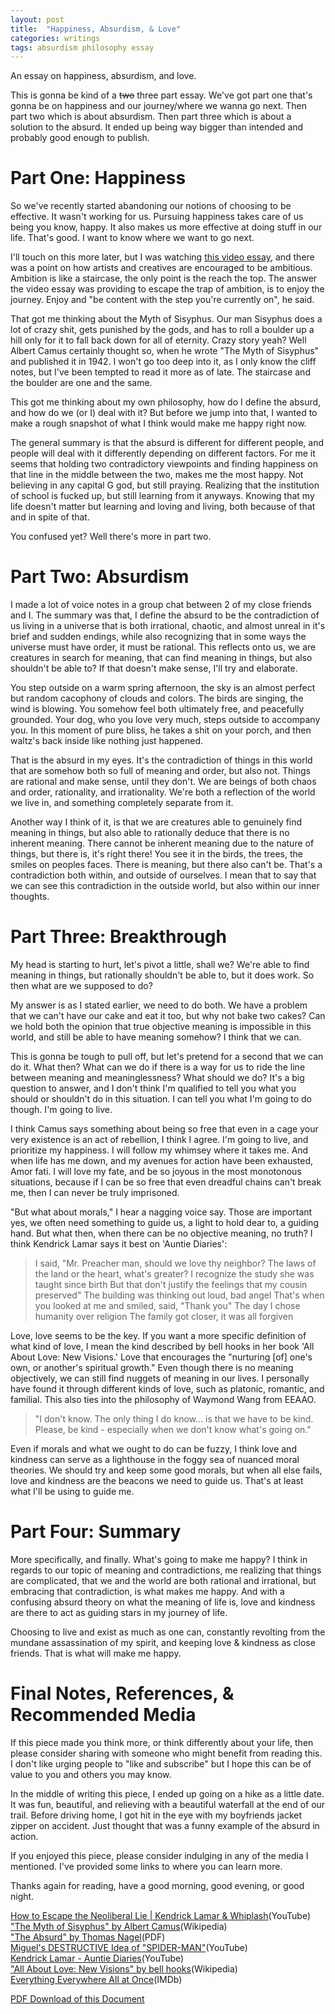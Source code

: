 ```yaml
---
layout: post
title:  "Happiness, Absurdism, & Love" 
categories: writings
tags: absurdism philosophy essay
---
```

An essay on happiness, absurdism, and love.

This is gonna be kind of a ~~two~~ three part essay. We've got part one that's gonna be on happiness and our journey/where we wanna go next. Then part two which is about absurdism. Then part three which is about a solution to the absurd. It ended up being way bigger than intended and probably good enough to publish.
# Part One: Happiness
So we've recently started abandoning our notions of choosing to be effective. It wasn't working for us. Pursuing happiness takes care of us being you know, happy. It also makes us more effective at doing stuff in our life. That's good. I want to know where we want to go next.

I'll touch on this more later, but I was watching [this video essay](https://youtu.be/OkzkQM-k66U?si=WlMz3lImwOf8ilD3), and there was a point on how artists and creatives are encouraged to be ambitious. Ambition is like a staircase, the only point is the reach the top. The answer the video essay was providing to escape the trap of ambition, is to enjoy the journey. Enjoy and "be content with the step you're currently on", he said.

That got me thinking about the Myth of Sisyphus. Our man Sisyphus does a lot of crazy shit, gets punished by the gods, and has to roll a boulder up a hill only for it to fall back down for all of eternity. Crazy story yeah? Well Albert Camus certainly thought so, when he wrote "The Myth of Sisyphus" and published it in 1942. I won't go too deep into it, as I only know the cliff notes, but I've been tempted to read it more as of late. The staircase and the boulder are one and the same.

This got me thinking about my own philosophy, how do I define the absurd, and how do we (or I) deal with it? But before we jump into that, I wanted to make a rough snapshot of what I think would make me happy right now. 

The general summary is that the absurd is different for different people, and people will deal with it differently depending on different factors. For me it seems that holding two contradictory viewpoints and finding happiness on that line in the middle between the two, makes me the most happy. Not believing in any capital G god, but still praying. Realizing that the institution of school is fucked up, but still learning from it anyways. Knowing that my life doesn't matter but learning and loving and living, both because of that and in spite of that.

You confused yet? Well there's more in part two.
# Part Two: Absurdism
I made a lot of voice notes in a group chat between 2 of my close friends and I. The summary was that, I define the absurd to be the contradiction of us living in a universe that is both irrational, chaotic, and almost unreal in it's brief and sudden endings, while also recognizing that in some ways the universe must have order, it must be rational. This reflects onto us, we are creatures in search for meaning, that can find meaning in things, but also shouldn't be able to? If that doesn't make sense, I'll try and elaborate. 

You step outside on a warm spring afternoon, the sky is an almost perfect but random cacophony of clouds and colors. The birds are singing, the wind is blowing. You somehow feel both ultimately free, and peacefully grounded. Your dog, who you love very much, steps outside to accompany you. In this moment of pure bliss, he takes a shit on your porch, and then waltz's back inside like nothing just happened.

That is the absurd in my eyes. It's the contradiction of things in this world that are somehow both so full of meaning and order, but also not. Things are rational and make sense, until they don't. We are beings of both chaos and order, rationality, and irrationality. We're both a reflection of the world we live in, and something completely separate from it. 

Another way I think of it, is that we are creatures able to genuinely find meaning in things, but also able to rationally deduce that there is no inherent meaning. There cannot be inherent meaning due to the nature of things, but there is, it's right there! You see it in the birds, the trees, the smiles on peoples faces. There is meaning, but there also can't be. That's a contradiction both within, and outside of ourselves. I mean that to say that we can see this contradiction in the outside world, but also within our inner thoughts. 

# Part Three: Breakthrough
My head is starting to hurt, let's pivot a little, shall we? We're able to find meaning in things, but rationally shouldn't be able to, but it does work. So then what are we supposed to do? 

My answer is as I stated earlier, we need to do both. We have a problem that we can't have our cake and eat it too, but why not bake two cakes? Can we hold both the opinion that true objective meaning is impossible in this world, and still be able to have meaning somehow? I think that we can.

This is gonna be tough to pull off, but let's pretend for a second that we can do it. What then? What can we do if there is a way for us to ride the line between meaning and meaninglessness? What should we do? It's a big question to answer, and I don't think I'm qualified to tell you what you should or shouldn't do in this situation. I can tell you what I'm going to do though. I'm going to live. 

I think Camus says something about being so free that even in a cage your very existence is an act of rebellion, I think I agree. I'm going to live, and prioritize my happiness. I will follow my whimsey where it takes me. And when life has me down, and my avenues for action have been exhausted, Amor fati. I will love my fate, and be so joyous in the most monotonous situations, because if I can be so free that even dreadful chains can't break me, then I can never be truly imprisoned.

"But what about morals," I hear a nagging voice say. Those are important yes, we often need something to guide us, a light to hold dear to, a guiding hand. But what then, when there can be no objective meaning, no truth? I think Kendrick Lamar says it best on 'Auntie Diaries':

>I said, "Mr. Preacher man, should we love thy neighbor?
>The laws of the land or the heart, what's greater?
>I recognize the study she was taught since birth
>But that don't justify the feelings that my cousin preserved"
>The building was thinking out loud, bad angel
>That's when you looked at me and smiled, said, "Thank you"
>The day I chose humanity over religion
>The family got closer, it was all forgiven

Love, love seems to be the key. If you want a more specific definition of what kind of love, I mean the kind described by bell hooks in her book 'All About Love: New Visions.' Love that encourages the "nurturing [of] one's own, or another's spiritual growth." Even though there is no meaning objectively, we can still find nuggets of meaning in our lives. I personally have found it through different kinds of love, such as platonic, romantic, and familial. This also ties into the philosophy of Waymond Wang from EEAAO. 

>"I don't know. The only thing I do know... is that we have to be kind. Please, be kind - especially when we don't know what's going on."

Even if morals and what we ought to do can be fuzzy, I think love and kindness can serve as a lighthouse in the foggy sea of nuanced moral theories. We should try and keep some good morals, but when all else fails, love and kindness are the beacons we need to guide us. That's at least what I'll be using to guide me.
# Part Four: Summary
More specifically, and finally. What's going to make me happy? I think in regards to our topic of meaning and contradictions, me realizing that things are complicated, that we and the world are both rational and irrational, but embracing that contradiction, is what makes me happy. And with a confusing absurd theory on what the meaning of life is, love and kindness are there to act as guiding stars in my journey of life. 

Choosing to live and exist as much as one can, constantly revolting from the mundane assassination of my spirit, and keeping love & kindness as close friends. That is what will make me happy.
# Final Notes, References, & Recommended Media
If this piece made you think more, or think differently about your life, then please consider sharing with someone who might benefit from reading this. I don't like urging people to "like and subscribe" but I hope this can be of value to you and others you may know. 

In the middle of writing this piece, I ended up going on a hike as a little date. It was fun, beautiful, and relieving with a beautiful waterfall at the end of our trail. Before driving home, I got hit in the eye with my boyfriends jacket zipper on accident. Just thought that was a funny example of the absurd in action.  

If you enjoyed this piece, please consider indulging in any of the media I mentioned. I've provided some links to where you can learn more. 

Thanks again for reading, have a good morning, good evening, or good night.

[How to Escape the Neoliberal Lie | Kendrick Lamar & Whiplash](https://youtu.be/OkzkQM-k66U?si=lbqwKIms_G0vJivl)(YouTube)<br>
["The Myth of Sisyphus" by Albert Camus](https://en.wikipedia.org/wiki/The_Myth_of_Sisyphus)(Wikipedia)<br>
["The Absurd" by Thomas Nagel](https://philosophy.as.uky.edu/sites/default/files/The%20Absurd%20-%20Thomas%20Nagel.pdf)(PDF)<br>
[Miguel's DESTRUCTIVE Idea of "SPIDER-MAN"](https://youtu.be/pHXgp46Qskg?si=CklJh07hTZvlh3rE)(YouTube)<br>
[Kendrick Lamar - Auntie Diaries](https://youtu.be/-vrhf1P9zwc?si=r6Va_c20FG7RtHRI)(YouTube)<br>
["All About Love: New Visions" by bell hooks](https://en.wikipedia.org/wiki/All_About_Love:_New_Visions)(Wikipedia)<br>
[Everything Everywhere All at Once](https://www.imdb.com/title/tt6710474/)(IMDb)<br>

[PDF Download of this Document](https://files.catbox.moe/k27b3r.pdf)  